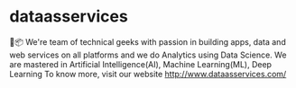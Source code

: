 # dataasservices
🔌📦 We're team of technical geeks with passion in building apps, data and web services on all platforms and we do Analytics using Data Science. We are mastered in Artificial Intelligence(AI), Machine Learning(ML), Deep Learning
To know more, visit our website http://www.dataasservices.com/
